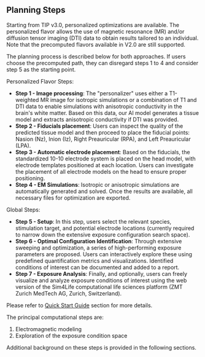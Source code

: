 ## Planning Steps

Starting from TIP v3.0, personalized optimizations are available. The personalized flavor allows the use of magnetic resonance (MR) and/or diffusion tensor imaging (DTI) data to obtain results tailored to an individual. Note that the precomputed flavors available in V2.0 are still supported.

The planning process is described below for both approaches. If users choose the precomputed path, they can disregard steps 1 to 4 and consider step 5 as the starting point.

Personalized Flavor Steps:
- **Step 1 - Image processing**: The "personalizer" uses either a T1-weighted MR image for isotropic simulations or a combination of T1 and DTI data to enable simulations with anisotropic conductivity in the brain's white matter. Based on this data, our AI model generates a tissue model and extracts anisotropic conductivity if DTI was provided.
- **Step 2 - Fiducials placement**: Users can inspect the quality of the predicted tissue model and then proceed to place the fiducial points: Nasion (Nz), Inion (Iz), Right Preauricular (RPA), and Left Preauricular (LPA).
- **Step 3 - Automatic electrode placement**: Based on the fiducials, the standardized 10-10 electrode system is placed on the head model, with electrode templates positioned at each location. Users can investigate the placement of all electrode models on the head to ensure proper positioning.
- **Step 4 - EM Simulations**: Isotropic or anisotropic simulations are automatically generated and solved. Once the results are available, all necessary files for optimization are exported.

Global Steps:
- **Step 5 - Setup**: In this step, users select the relevant species, stimulation target, and potential electrode locations (currently required to narrow down the extensive exposure configuration search space).
- **Step 6 - Optimal Configuration Identification**: Through extensive sweeping and optimization, a series of high-performing exposure parameters are proposed. Users can interactively explore these using predefined quantification metrics and visualizations. Identified conditions of interest can be documented and added to a report.
- **Step 7 - Exposure Analysis**: Finally, and optionally, users can freely visualize and analyze exposure conditions of interest using the web version of the Sim4Life computational life sciences platform (ZMT Zurich MedTech AG, Zurich, Switzerland).

Please refer to [Quick Start Guide](/docs/plan/start.md) section for more details. 

The principal computational steps are:
1. Electromagnetic modeling
2. Exploration of the exposure condition space

Additional background on these steps is provided in the following sections.

